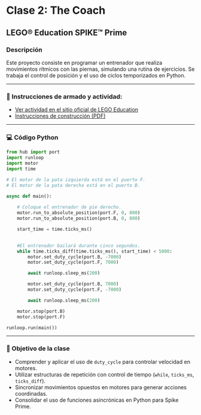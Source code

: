 
# Clase 2: The Coach

## LEGO® Education SPIKE™ Prime

### Descripción
Este proyecto consiste en programar un entrenador que realiza movimientos rítmicos con las piernas, simulando una rutina de ejercicios. Se trabaja el control de posición y el uso de ciclos temporizados en Python.

---

### 📎 Instrucciones de armado y actividad:

- [Ver actividad en el sitio oficial de LEGO Education](https://education.lego.com/es-es/lessons/prime-life-hacks/the-coach/)
- [Instrucciones de construcción (PDF)](https://assets.education.lego.com/v3/assets/blt293eea581807678a/blt74278122137e7ed4/5ec90b212bcd084408605ce2/coach-bi-pdf-book1of1.pdf?locale=es-es)

---

### 💻 Código Python

```python
from hub import port
import runloop
import motor
import time

# El motor de la pata izquierda está en el puerto F.
# El motor de la pata derecha está en el puerto B.

async def main():
    
    # Coloque el entrenador de pie derecho.
    motor.run_to_absolute_position(port.F, 0, 800)
    motor.run_to_absolute_position(port.B, 0, 800)

    start_time = time.ticks_ms()

    
    #El entrenador bailará durante cinco segundos.
    while time.ticks_diff(time.ticks_ms(), start_time) < 5000:
        motor.set_duty_cycle(port.B, -7000)
        motor.set_duty_cycle(port.F, 7000)

        await runloop.sleep_ms(200)

        motor.set_duty_cycle(port.B, 7000)
        motor.set_duty_cycle(port.F, -7000)

        await runloop.sleep_ms(200)

    motor.stop(port.B)
    motor.stop(port.F)

runloop.run(main())
```

---

### 🧠 Objetivo de la clase

- Comprender y aplicar el uso de `duty_cycle` para controlar velocidad en motores.
- Utilizar estructuras de repetición con control de tiempo (`while`, `ticks_ms`, `ticks_diff`).
- Sincronizar movimientos opuestos en motores para generar acciones coordinadas.
- Consolidar el uso de funciones asincrónicas en Python para Spike Prime.

